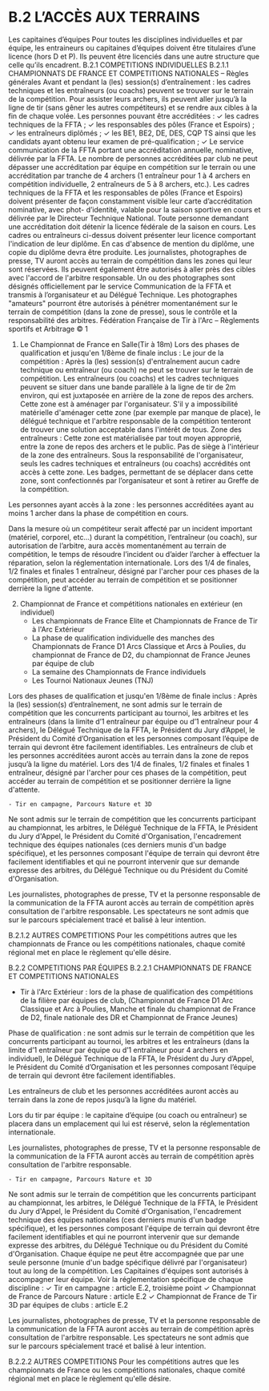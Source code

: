 # B.2 L’ACCÈS AUX TERRAINS

Les capitaines d’équipes
Pour toutes les disciplines individuelles et par équipe, les entraineurs ou capitaines d’équipes doivent être titulaires
d’une licence (hors D et P). Ils peuvent être licenciés dans une autre structure que celle qu’ils encadrent.
B.2.1 COMPETITIONS INDIVIDUELLES
B.2.1.1 CHAMPIONNATS DE FRANCE ET COMPETITIONS NATIONALES – Règles générales
Avant et pendant la (les) session(s) d’entraînement : les cadres techniques et les entraîneurs (ou coachs)
peuvent se trouver sur le terrain de la compétition.
Pour assister leurs archers, ils peuvent aller jusqu’à la ligne de tir (sans gêner les autres compétiteurs) et
se rendre aux cibles à la fin de chaque volée.
Les personnes pouvant être accréditées :
✓ les cadres techniques de la FFTA ;
✓ les responsables des pôles (France et Espoirs) ;
✓ les entraîneurs diplômés ;
✓ les BE1, BE2, DE, DES, CQP TS ainsi que les candidats ayant obtenu leur examen de pré-qualification ;
✓ Le service communication de la FFTA portant une accréditation annuelle, nominative, délivrée par la FFTA.
Le nombre de personnes accréditées par club ne peut dépasser une accréditation par équipe en
compétition sur le terrain ou une accréditation par tranche de 4 archers (1 entraîneur pour 1 à 4 archers
en compétition individuelle, 2 entraîneurs de 5 à 8 archers, etc.).
Les cadres techniques de la FFTA et les responsables de pôles (France et Espoirs) doivent présenter de
façon constamment visible leur carte d’accréditation nominative, avec phot- d’identité, valable pour la
saison sportive en cours et délivrée par le Directeur Technique National.
Toute personne demandant une accréditation doit détenir la licence fédérale de la saison en cours.
Les cadres ou entraîneurs ci-dessus doivent présenter leur licence comportant l'indication de leur diplôme.
En cas d'absence de mention du diplôme, une copie du diplôme devra être produite.
Les journalistes, photographes de presse, TV auront accès au terrain de compétition dans les zones qui leur
sont réservées. Ils peuvent également être autorisés à aller près des cibles avec l'accord de l'arbitre responsable.
Un ou des photographes sont désignés officiellement par le service Communication de la FFTA et transmis
à l’organisateur et au Délégué Technique.
Les photographes "amateurs" pourront être autorisés à pénétrer momentanément sur le terrain de
compétition (dans la zone de presse), sous le contrôle et la responsabilité des arbitres.
Fédération Française de Tir à l'Arc – Règlements sportifs et Arbitrage © 1

1. Le Championnat de France en Salle(Tir à 18m)
   Lors des phases de qualification et jusqu'en 1/8ème de finale inclus :
   Le jour de la compétition :
   Après la (les) session(s) d'entraînement aucun cadre technique ou entraîneur (ou coach) ne peut se trouver
   sur le terrain de compétition.
   Les entraîneurs (ou coachs) et les cadres techniques peuvent se situer dans une bande parallèle à la ligne de tir
   de 2m environ, qui est juxtaposée en arrière de la zone de repos des archers. Cette zone est à aménager par
   l'organisateur.
   S'il y a impossibilité matérielle d'aménager cette zone (par exemple par manque de place), le délégué
   technique et l'arbitre responsable de la compétition tenteront de trouver une solution acceptable dans
   l'intérêt de tous.
   Zone des entraîneurs :
   Cette zone est matérialisée par tout moyen approprié, entre la zone de repos des archers et le public.
   Pas de siège à l'intérieur de la zone des entraîneurs.
   Sous la responsabilité de l'organisateur, seuls les cadres techniques et entraîneurs (ou coachs) accrédités
   ont accès à cette zone.
   Les badges, permettant de se déplacer dans cette zone, sont confectionnés par l’organisateur et sont à
   retirer au Greffe de la compétition.

Les personnes ayant accès à la zone : les personnes accréditées ayant au moins 1 archer dans la phase
de compétition en cours.

Dans la mesure où un compétiteur serait affecté par un incident important (matériel, corporel, etc...) durant
la compétition, l’entraîneur (ou coach), sur autorisation de l’arbitre, aura accès momentanément au terrain
de compétition, le temps de résoudre l’incident ou d’aider l’archer à effectuer la réparation, selon la
réglementation internationale.
Lors des 1/4 de finales, 1/2 finales et finales
1 entraîneur, désigné par l'archer pour ces phases de la compétition, peut accéder au terrain de
compétition et se positionner derrière la ligne d'attente.

2. Championnat de France et compétitions nationales en extérieur (en individuel)
   - Les championnats de France Elite et Championnats de France de Tir à l'Arc Extérieur
   - La phase de qualification individuelle des manches des Championnats de France D1 Arcs Classique
     et Arcs à Poulies, du championnat de France de D2, du championnat de France Jeunes par équipe
     de club
   - La semaine des Championnats de France individuels
   - Les Tournoi Nationaux Jeunes (TNJ)

Lors des phases de qualification et jusqu'en 1/8ème de finale inclus :
Après la (les) session(s) d’entraînement, ne sont admis sur le terrain de compétition que les concurrents
participant au tournoi, les arbitres et les entraîneurs (dans la limite d’1 entraîneur par équipe ou d’1 entraîneur
pour 4 archers), le Délégué Technique de la FFTA, le Président du Jury d’Appel, le Président du Comité
d’Organisation et les personnes composant l’équipe de terrain qui devront être facilement identifiables.
Les entraîneurs de club et les personnes accréditées auront accès au terrain dans la zone de repos jusqu’à
la ligne du matériel.
Lors des 1/4 de finales, 1/2 finales et finales
1 entraîneur, désigné par l'archer pour ces phases de la compétition, peut accéder au terrain de
compétition et se positionner derrière la ligne d'attente.

    - Tir en campagne, Parcours Nature et 3D

Ne sont admis sur le terrain de compétition que les concurrents participant au championnat, les arbitres,
le Délégué Technique de la FFTA, le Président du Jury d'Appel, le Président du Comité d'Organisation,
l'encadrement technique des équipes nationales (ces derniers munis d'un badge spécifique), et les
personnes composant l'équipe de terrain qui devront être facilement identifiables et qui ne pourront
intervenir que sur demande expresse des arbitres, du Délégué Technique ou du Président du Comité
d'Organisation.

Les journalistes, photographes de presse, TV et la personne responsable de la communication de la FFTA
auront accès au terrain de compétition après consultation de l'arbitre responsable.
Les spectateurs ne sont admis que sur le parcours spécialement tracé et balisé à leur intention.

B.2.1.2 AUTRES COMPETITIONS
Pour les compétitions autres que les championnats de France ou les compétitions nationales, chaque
comité régional met en place le règlement qu'elle désire.

B.2.2 COMPETITIONS PAR ÉQUIPES
B.2.2.1 CHAMPIONNATS DE FRANCE ET COMPETITIONS NATIONALES

- Tir à l'Arc Extérieur : lors de la phase de qualification des compétitions de la filière par équipes
  de club, (Championnat de France D1 Arc Classique et Arc à Poulies, Manche et finale du
  championnat de France de D2, finale nationale des DR et Championnat de France Jeunes)

Phase de qualification : ne sont admis sur le terrain de compétition que les concurrents participant au
tournoi, les arbitres et les entraîneurs (dans la limite d’1 entraîneur par équipe ou d’1 entraîneur pour 4
archers en individuel), le Délégué Technique de la FFTA, le Président du Jury d’Appel, le Président du
Comité d’Organisation et les personnes composant l’équipe de terrain qui devront être facilement
identifiables.

Les entraîneurs de club et les personnes accréditées auront accès au terrain dans la zone de repos jusqu’à
la ligne du matériel.

Lors du tir par équipe : le capitaine d’équipe (ou coach ou entraîneur) se placera dans un emplacement
qui lui est réservé, selon la réglementation internationale.

Les journalistes, photographes de presse, TV et la personne responsable de la communication de la FFTA
auront accès au terrain de compétition après consultation de l'arbitre responsable.

    - Tir en campagne, Parcours Nature et 3D

Ne sont admis sur le terrain de compétition que les concurrents participant au championnat, les arbitres,
le Délégué Technique de la FFTA, le Président du Jury d'Appel, le Président du Comité d'Organisation,
l'encadrement technique des équipes nationales (ces derniers munis d'un badge spécifique), et les
personnes composant l'équipe de terrain qui devront être facilement identifiables et qui ne pourront
intervenir que sur demande expresse des arbitres, du Délégué Technique ou du Président du Comité
d'Organisation.
Chaque équipe ne peut être accompagnée que par une seule personne (munie d'un badge spécifique délivré
par l'organisateur) tout au long de la compétition.
Les Capitaines d'équipes sont autorisés à accompagner leur équipe. Voir la réglementation spécifique de
chaque discipline :
✓ Tir en campagne : article E.2, troisième point
✓ Championnat de France de Parcours Nature : article E.2
✓ Championnat de France de Tir 3D par équipes de clubs : article E.2

Les journalistes, photographes de presse, TV et la personne responsable de la communication de la FFTA
auront accès au terrain de compétition après consultation de l'arbitre responsable.
Les spectateurs ne sont admis que sur le parcours spécialement tracé et balisé à leur intention.

B.2.2.2 AUTRES COMPETITIONS
Pour les compétitions autres que les championnats de France ou les compétitions nationales, chaque
comité régional met en place le règlement qu'elle désire.

